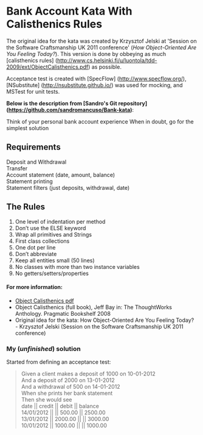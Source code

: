 Bank Account Kata With Calisthenics Rules
=================

The original idea for the kata was created by Krzysztof Jelski at 'Session on the Software Craftsmanship UK 2011 conference' (*How Object-Oriented Are You Feeling Today?*). 
This version is done by obbeying as much [calisthenics rules] (http://www.cs.helsinki.fi/u/luontola/tdd-2009/ext/ObjectCalisthenics.pdf) as possible. 

Acceptance test is created with [SpecFlow] (http://www.specflow.org/), [NSubstitute] (http://nsubstitute.github.io/) was used for mocking, and MSTest for unit tests.



<b>Below is the description from [Sandro's Git repository] (https://github.com/sandromancuso/Bank-kata)</b>:

Think of your personal bank account experience
When in doubt, go for the simplest solution

Requirements
------------

Deposit and Withdrawal  
Transfer  
Account statement (date, amount, balance)  
Statement printing  
Statement filters (just deposits, withdrawal, date)

The Rules
---------

1. One level of indentation per method
2. Don’t use the ELSE keyword
3. Wrap all primitives and Strings
4. First class collections
5. One dot per line
6. Don’t abbreviate
7. Keep all entities small (50 lines)
8. No classes with more than two instance variables
9. No getters/setters/properties

#### For more information:

-  [Object Calisthenics pdf](http://www.cs.helsinki.fi/u/luontola/tdd-2009/ext/ObjectCalisthenics.pdf)
-  Object Calisthenics (full book), Jeff Bay in: The ThoughtWorks Anthology.
Pragmatic Bookshelf 2008
-  Original idea for the kata: How Object-Oriented Are You Feeling Today? - Krzysztof Jelski (Session on the Software Craftsmanship UK 2011 conference)


### My (*unfinished*) solution

Started from defining an acceptance test:

> Given a client makes a deposit of 1000 on 10-01-2012  
And a deposit of 2000 on 13-01-2012  
And a withdrawal of 500 on 14-01-2012  
When she prints her bank statement  
Then she would see  
date       || credit   || debit    || balance  
14/01/2012 ||          || 500.00   || 2500.00   
13/01/2012 || 2000.00  ||          || 3000.00  
10/01/2012 || 1000.00  ||          || 1000.00   
